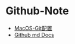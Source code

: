 # Github-Note

* [MacOS-Git配置](https://www.jianshu.com/p/c058fbd7bb90)
* [Github md Docs](https://docs.github.com/en/github/writing-on-github/getting-started-with-writing-and-formatting-on-github/basic-writing-and-formatting-syntax)
